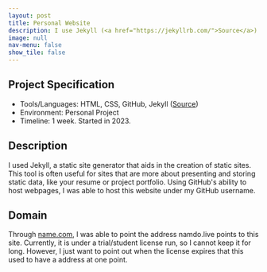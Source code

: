```yaml
---
layout: post
title: Personal Website
description: I use Jekyll (<a href="https://jekyllrb.com/">Source</a>) to create this personal website!
image: null
nav-menu: false
show_tile: false
---
```


## Project Specification
<ul>
  <li>Tools/Languages: HTML, CSS, GitHub, Jekyll (<a href="https://jekyllrb.com/">Source</a>)</li>
  <li>Environment: Personal Project</li>
  <li>Timeline: 1 week. Started in 2023.</li>
</ul>

## Description

I used Jekyll, a static site generator that aids in the creation of static sites. This tool is often useful for sites that are more about presenting and storing static data, like your resume or project portfolio. Using GitHub's ability to host webpages, I was able to host this website under my GitHub username.

## Domain

Through [name.com](https://www.name.com/), I was able to point the address namdo.live points to this site. Currently, it is under a trial/student license run, so I cannot keep it for long. However, I just want to point out when the license expires that this used to have a address at one point.

<img src="{% link images/projects_media/20230604_jekyllwebsite/01_domain.png %}" alt="" data-position="center center" />
<img src="{% link images/projects_media/20230604_jekyllwebsite/02_dns.png %}" alt="" data-position="center center" />
